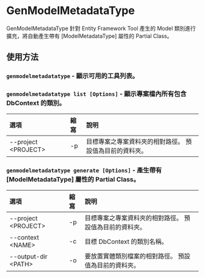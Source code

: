 # GenModelMetadataType

GenModelMetadataType 針對 Entity Framework Tool 產生的 Model 類別進行擴充，將自動產生帶有 [ModelMetadataType] 屬性的 Partial Class。

## 使用方法

### `genmodelmetadatatype` - 顯示可用的工具列表。

### `genmodelmetadatatype list [Options]` - 顯示專案檔內所有包含 **DbContext** 的類別。

 |選項|縮寫|說明|
 |:---|:--|:---|
 |--project \<PROJECT\>|-p|目標專案之專案資料夾的相對路徑。 預設值為目前的資料夾。|
 
### `genmodelmetadatatype generate [Options]` - 產生帶有 [ModelMetadataType] 屬性的 Partial Class。
 
|選項|縮寫|說明|
|:---|:--|:---|
|--project \<PROJECT\>|-p|目標專案之專案資料夾的相對路徑。 預設值為目前的資料夾。|
|--context \<NAME\>|-c|目標 DbContext 的類別名稱。|
|--output-dir \<PATH\>|-o|要放置實體類別檔案的相對路徑。 預設值為目前的資料夾。|
